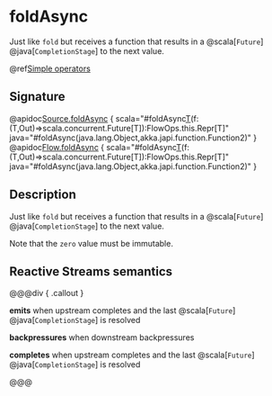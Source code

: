 # foldAsync

Just like `fold` but receives a function that results in a @scala[`Future`] @java[`CompletionStage`] to the next value.

@ref[Simple operators](../index.md#simple-operators)

## Signature

@apidoc[Source.foldAsync](Source) { scala="#foldAsync[T](zero:T)(f:(T,Out)=&gt;scala.concurrent.Future[T]):FlowOps.this.Repr[T]" java="#foldAsync(java.lang.Object,akka.japi.function.Function2)" }
@apidoc[Flow.foldAsync](Flow) { scala="#foldAsync[T](zero:T)(f:(T,Out)=&gt;scala.concurrent.Future[T]):FlowOps.this.Repr[T]" java="#foldAsync(java.lang.Object,akka.japi.function.Function2)" }

## Description

Just like `fold` but receives a function that results in a @scala[`Future`] @java[`CompletionStage`] to the next value.

Note that the `zero` value must be immutable.

## Reactive Streams semantics

@@@div { .callout }

**emits** when upstream completes and the last @scala[`Future`] @java[`CompletionStage`] is resolved

**backpressures** when downstream backpressures

**completes** when upstream completes and the last @scala[`Future`] @java[`CompletionStage`] is resolved

@@@

